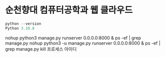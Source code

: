 # 순천향대 컴퓨터공학과 웹 클라우드

```python
python --version
Python 3.10.8
```

nohup python3 manage.py runserver 0.0.0.0:8000 &
ps -ef | grep manage.py
nohup python3 -u manage.py runserver 0.0.0.0:8000 &
ps -ef | grep manage.py
kill 프로세스 아이디